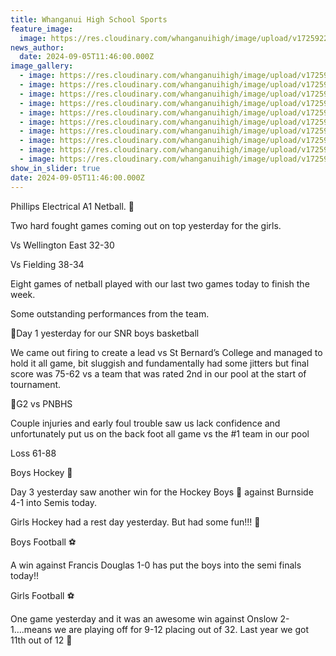 ```yaml
---
title: Whanganui High School Sports
feature_image:
  image: https://res.cloudinary.com/whanganuihigh/image/upload/v1725922338/News/hock.jpg
news_author:
  date: 2024-09-05T11:46:00.000Z
image_gallery:
  - image: https://res.cloudinary.com/whanganuihigh/image/upload/v1725922337/News/hock1.jpg
  - image: https://res.cloudinary.com/whanganuihigh/image/upload/v1725922338/News/hock2.jpg
  - image: https://res.cloudinary.com/whanganuihigh/image/upload/v1725922339/News/hock3.jpg
  - image: https://res.cloudinary.com/whanganuihigh/image/upload/v1725922339/News/hock4.jpg
  - image: https://res.cloudinary.com/whanganuihigh/image/upload/v1725922339/News/hock5.jpg
  - image: https://res.cloudinary.com/whanganuihigh/image/upload/v1725922340/News/hock6.jpg
  - image: https://res.cloudinary.com/whanganuihigh/image/upload/v1725922345/News/hock7.jpg
  - image: https://res.cloudinary.com/whanganuihigh/image/upload/v1725922345/News/hock9.jpg
  - image: https://res.cloudinary.com/whanganuihigh/image/upload/v1725922345/News/hock8.jpg
  - image: https://res.cloudinary.com/whanganuihigh/image/upload/v1725922346/News/hock10.jpg
show_in_slider: true
date: 2024-09-05T11:46:00.000Z
---
```

Phillips Electrical A1 Netball. 🏐

Two hard fought games coming out on top yesterday for the girls.  

Vs Wellington East 32-30

Vs Fielding 38-34 

Eight games of netball played with our last two games today to finish the week. 

Some outstanding performances from the team. 

🏀Day 1 yesterday for our SNR boys basketball 

We came out firing to create a lead vs St Bernard’s College and managed to hold it all game, bit sluggish and fundamentally had some jitters but final score was 75-62 vs a team that was rated 2nd in our pool at the start of tournament.

🏀G2 vs PNBHS

Couple injuries and early foul trouble saw us lack confidence and unfortunately put us on the back foot all game vs the #1 team in our pool

Loss   61-88

Boys Hockey 🏑 

Day 3 yesterday saw another win for the Hockey Boys 🏑 against Burnside 4-1 into Semis today. 

Girls Hockey had a rest day yesterday. But had some fun!!! 🏑

Boys Football ⚽️

A win against Francis Douglas 1-0 has put the boys  into the semi finals today!! 

Girls Football ⚽️

One game yesterday and it was an awesome win against Onslow 2-1….means we are playing off for 9-12 placing out of 32. Last year we got 11th out of 12 🙌
